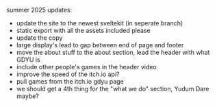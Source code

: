 summer 2025 updates:

- update the site to the newest sveltekit (in seperate branch)
- static export with all the assets included please
- update the copy
- large display's lead to gap between end of page and footer
- move the about stuff to the about section, lead the header with what GDYU is
- include other people's games in the header video
- improve the speed of the itch.io api?
- pull games from the itch.io gdyu page
- we should get a 4th thing for the "what we do" section, Yudum Dare maybe?
